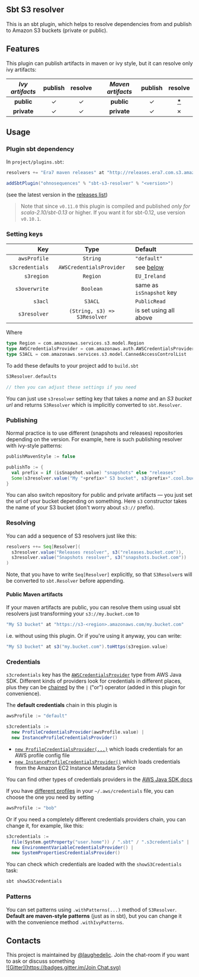 ## Sbt S3 resolver

This is an sbt plugin, which helps to resolve dependencies from and publish to Amazon S3 buckets (private or public).

## Features

This plugin can publish artifacts in maven or ivy style, but it can resolve only ivy artifacts:

| _Ivy artifacts_ | publish | resolve |     | _Maven artifacts_ | publish | resolve |
| :-------------: | :-----: | :-----: | --- | :---------------: | :-----: | :-----: |
|    **public**   |    ✓    |    ✓    |     |     **public**    |    ✓    |  [__*__](#public-maven-artifacts)  |
|   **private**   |    ✓    |    ✓    |     |    **private**    |    ✓    |    ✗    |


## Usage

### Plugin sbt dependency

In `project/plugins.sbt`:

```scala
resolvers += "Era7 maven releases" at "http://releases.era7.com.s3.amazonaws.com"

addSbtPlugin("ohnosequences" % "sbt-s3-resolver" % "<version>")
```

(see the latest version in the [releases list](https://github.com/ohnosequences/sbt-s3-resolver/releases))

> Note that since `v0.11.0` this plugin is compiled and published _only for scala-2.10/sbt-0.13_ or higher. If you want it for sbt-0.12, use version `v0.10.1`.

### Setting keys

|       Key       |             Type             |          Default          |
| --------------: | :--------------------------: | :------------------------ |
|    `awsProfile` |           `String`           | `"default"`               |
| `s3credentials` |   `AWSCredentialsProvider`   | see [below](#credentials) |
|      `s3region` |           `Region`           | `EU_Ireland`              |
|   `s3overwrite` |          `Boolean`           | same as `isSnapshot` key  |
|         `s3acl` |           `S3ACL`            | `PublicRead`              |
|    `s3resolver` | `(String, s3) => S3Resolver` | is set using all above    |

Where

```scala
type Region = com.amazonaws.services.s3.model.Region
type AWSCredentialsProvider = com.amazonaws.auth.AWSCredentialsProvider
type S3ACL = com.amazonaws.services.s3.model.CannedAccessControlList
```

To add these defaults to your project add to `build.sbt`

```scala
S3Resolver.defaults

// then you can adjust these settings if you need
```

You can just use `s3resolver` setting key that takes a _name_ and an _S3 bucket url_ and returns `S3Resolver` which is implicitly converted to `sbt.Resolver`.


### Publishing

Normal practice is to use different (snapshots and releases) repositories depending on the version. For example, here is such publishing resolver with ivy-style patterns:

```scala
publishMavenStyle := false

publishTo := {
  val prefix = if (isSnapshot.value) "snapshots" else "releases"
  Some(s3resolver.value("My "+prefix+" S3 bucket", s3(prefix+".cool.bucket.com")) withIvyPatterns)
}
```

You can also switch repository for public and private artifacts — you just set the url of your bucket depending on something. Here `s3` constructor takes the name of your S3 bucket (don't worry about `s3://` prefix).


### Resolving

You can add a sequence of S3 resolvers just like this:

```scala
resolvers ++= Seq[Resolver](
  s3resolver.value("Releases resolver", s3("releases.bucket.com")),
  s3resolver.value("Snapshots resolver", s3("snapshots.bucket.com"))
)
```

Note, that you have to write `Seq[Resolver]` explicitly, so that `S3Resolver`s will be converted to `sbt.Resolver` before appending.

#### Public Maven artifacts

If your maven artifacts are public, you can resolve them using usual sbt resolvers just transforming your `s3://my.bucket.com` to

```scala
"My S3 bucket" at "https://s3-<region>.amazonaws.com/my.bucket.com"
```

i.e. without using this plugin. Or if you're using it anyway, you can write:

```scala
"My S3 bucket" at s3("my.bucket.com").toHttps(s3region.value)
```


### Credentials

`s3credentials` key has the [`AWSCredentialsProvider`](http://docs.aws.amazon.com/AWSJavaSDK/latest/javadoc/com/amazonaws/auth/AWSCredentialsProvider.html) type from AWS Java SDK. Different kinds of providers look for credentials in different places, plus they can be [chained](http://docs.aws.amazon.com/AWSJavaSDK/latest/javadoc/com/amazonaws/auth/AWSCredentialsProviderChain.html) by the `|` ("or") operator (added in this plugin for convenience). 

The **default credentials** chain in this plugin is

```scala
awsProfile := "default"

s3credentials :=
  new ProfileCredentialsProvider(awsProfile.value) |
  new InstanceProfileCredentialsProvider()
```

* [`new ProfileCredentialsProvider(...)`](http://docs.aws.amazon.com/AWSJavaSDK/latest/javadoc/com/amazonaws/auth/ProfileCredentialsProvider.html) which loads credentials for an AWS profile config file
* [`new InstanceProfileCredentialsProvider()`](http://docs.aws.amazon.com/AWSJavaSDK/latest/javadoc/com/amazonaws/auth/InstanceProfileCredentialsProvider.html) which loads credentials from the Amazon EC2 Instance Metadata Service

You can find other types of credentials providers in the [AWS Java SDK docs](http://docs.aws.amazon.com/AWSJavaSDK/latest/javadoc/com/amazonaws/auth/AWSCredentialsProvider.html)

If you have [different profiles](http://docs.aws.amazon.com/AWSSdkDocsJava/latest/DeveloperGuide/credentials.html#credentials-file-format) in your `~/.aws/credentials` file, you can choose the one you need by setting

```scala
awsProfile := "bob"
```

Or if you need a completely different credentials providers chain, you can change it, for example, like this:

```scala
s3credentials :=
  file(System.getProperty("user.home")) / ".sbt" / ".s3credentials" |
  new EnvironmentVariableCredentialsProvider() |
  new SystemPropertiesCredentialsProvider()
```

You can check which credentials are loaded with the `showS3Credentials` task:

```bash
sbt showS3Credentials
```


### Patterns

You can set patterns using `.withPatterns(...)` method of `S3Resolver`. **Default are maven-style patterns** (just as in sbt), but you can change it with the convenience method `.withIvyPatterns`.


## Contacts

This project is maintained by [@laughedelic](https://github.com/laughedelic). Join the chat-room if you want to ask or discuss something  
[![Gitter](https://badges.gitter.im/Join Chat.svg)](https://gitter.im/ohnosequences/sbt-s3-resolver?utm_source=badge&utm_medium=badge&utm_campaign=pr-badge)
